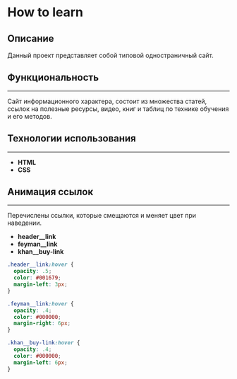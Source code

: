 # How to learn
## Описание
Данный проект представляет собой типовой одностраничный сайт.
## Функциональность
---
Сайт информационного характера, состоит из множества статей, ссылок на полезные ресурсы, видео, книг и таблиц по технике обучения и его методов.
## Технологии использования
---
+ **HTML**
+ **CSS**
## Анимация ссылок
---
Перечислены ссылки, которые смещаются и меняет цвет при наведении.

+ **header__link**
+ **feyman__link**
+ **khan__buy-link**

```css
.header__link:hover {
  opacity: .5;
  color: #001679;
  margin-left: 3px;
}
```
```css
.feyman__link:hover {
  opacity: .4;
  color: #000000;
  margin-right: 6px;
}
```
```css
.khan__buy-link:hover {
  opacity: .4;
  color: #000000;
  margin-left: 6px;
}
```
